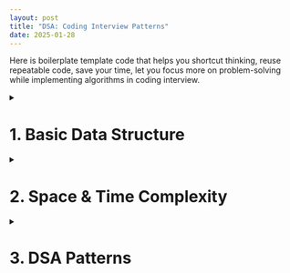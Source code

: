 ```yaml
---
layout: post
title: "DSA: Coding Interview Patterns"
date: 2025-01-28
---
```


Here is boilerplate template code that helps you shortcut thinking, reuse repeatable code, save your time, let you focus more on problem-solving while implementing algorithms in coding interview.

<!-- Highlight.js CSS -->
<link rel="stylesheet" href="https://cdnjs.cloudflare.com/ajax/libs/highlight.js/11.7.0/styles/default.min.css">

<!-- Highlight.js JavaScript -->
<script src="https://cdnjs.cloudflare.com/ajax/libs/highlight.js/11.7.0/highlight.min.js"></script>
<script>
  document.addEventListener('DOMContentLoaded', function() {
    hljs.highlightAll();
  });
</script>

<style>
    table {
        border-collapse: collapse;
        width: 100%;
        margin: 20px 0; 
    }

    th, td {
        border: 1px solid black;
        padding: 12px;
        text-align: left;
        vertical-align: middle;
    }

    th {
        font-weight: bold;
    }   
</style>



<details>
<summary><h1>1. Basic Data Structure</h1></summary>

<h2>1.1. Array</h2>

<details>
<summary>Code</summary>

<pre>
<code class="python">
nums = [0, 10, 20, 30, 40, 50]

# Loop with index and value
for i, num in enumerate(nums):
    print(i, num)
</code>
</pre>
</details>


<h2>1.2. Linked List</h2>

<details>
<summary>Code</summary>

<pre>
<code class="python">
from llist import sllist, dllist

# Create a singly linked list
singly_list = sllist()

# Add elements to the singly linked list
singly_list.append(1)
singly_list.append(2)
singly_list.append(3)

# Display the singly linked list
print("Singly Linked List:", singly_list)  # Output: sllist([1, 2, 3])

# Access elements
print("First element:", singly_list.first.value)  # Output: 1
print("Last element:", singly_list.last.value)   # Output: 3

# Remove an element
singly_list.remove(singly_list.first)  # Removes the first element
print("After removal:", singly_list)  # Output: sllist([2, 3])

# Create a doubly linked list
doubly_list = dllist()

# Add elements to the doubly linked list
doubly_list.append(1)
doubly_list.append(2)
doubly_list.append(3)

# Display the doubly linked list
print("Doubly Linked List:", doubly_list)  # Output: dllist([1, 2, 3])

# Insert at a specific position
doubly_list.insert(0, doubly_list.first)  # Insert 0 at the start
print("After insertion:", doubly_list)   # Output: dllist([0, 1, 2, 3])
</code>
</pre>
</details>


<h2>1.3. Stack</h2>

<details>
<summary>Code</summary>

<pre>
<code class="python">
# Declaring a stack using a list
stack = []

# Push operation (adding elements to the stack)
stack.append(10)
stack.append(20)
stack.append(30)

# Pop operation (removing the top element of the stack)
top_element = stack.pop()  # Removes and returns 30

# Checking the top element without removing it
top_element = stack[-1]  # 20

# Checking if the stack is empty
is_empty = len(stack) == 0
</code>
</pre>
</details>


<h2>1.4. Queue</h2>

<details>
<summary>Code</summary>

<pre>
<code class="python">
from queue import Queue

# Create a FIFO queue
q = Queue()

# Add elements to the queue
q.put(1)
q.put(2)
q.put(3)

# Remove elements from the queue
print(q.get())  # Output: 1
print(q.get())  # Output: 2

# Check if the queue is empty
print(q.empty())  # Output: False
</code>
</pre>
</details>


<h2>1.5. Priority Queue</h2>

<details>
<summary>Code</summary>

<pre>
<code class="python">
from queue import PriorityQueue

# Create a priority queue
q = PriorityQueue()

# Add elements with priorities (lower number = higher priority)
q.put((1, "Task A"))
q.put((3, "Task C"))
q.put((2, "Task B"))

# Remove elements based on priority
print(q.get())  # Output: (1, 'Task A')
print(q.get())  # Output: (2, 'Task B')
</code>
</pre>
</details>

<h2>1.6. Hash Map</h2>

<details>
<summary>Code</summary>

<pre>
<code class="python">
# Create a hash map
hash_map = {}

# Add key-value pairs
hash_map["name"] = "Alice"
hash_map["age"] = 25
hash_map["city"] = "New York"

# Access values by keys
print(hash_map["name"])  # Output: Alice

# Update a value
hash_map["age"] = 26

# Check if a key exists
print("city" in hash_map)  # Output: True

# Delete a key-value pair
del hash_map["city"]

# Iterate over keys and values
for key, value in hash_map.items():
    print(f"{key}: {value}") # Output: (Alice: 26)
</code>
</pre>
</details>


<h2>1.7. Set</h2>

<details>
<summary>Code</summary>

<pre>
<code class="python">
# Creating an empty set
my_set = set()

# Adding elements to the set
my_set.add(1)
my_set.add(2)
my_set.add(3)

# Adding 2 again (no effect)
my_set.add(2)

# Removing an element
my_set.remove(1)

# The set still contains only one instance of 2
print(my_set)  # Output: {2, 3}
</code>
</pre>
</details>

<h2>1.8. Infinity</h2>

<details>
<summary>Code</summary>

<pre>
<code class="python">
import math

positive_inf = math.inf
negative_inf = -math.inf
</code>
</pre>
</details>
</details>

<details>
<summary><h1>2. Space & Time Complexity</h1></summary>

<h2>Time Complexity</h2>

<table>
    <tr>
        <th>Runtime</th>
        <th>Usecase</th>
        <th>Constraint</th>
    </tr>
    <tr>
        <td>O(1)</td>
        <td>
          <ol>
              <li>Hashmap lookup</li>
              <li>Array access and update</li>
              <li>Push and pop from a stack/queue</li>
              <li>Finding and applying math formula</li>
          </ol>
        </td>
        <td><b>n > 10^9</b></td>
    </tr>
    <tr>
        <td>O(logN)</td>
        <td>
          <ol>
              <li>Binary Search</li>
              <li><b>Look up</b> in Tree Data Structure</li>
              <li><b>Look up</b> in Divide by N</li>
          </ol>
        </td>
        <td><b>n > 10^8</b></td>
    </tr>
    <tr>
       <td>O(N)</td>
        <td>
          <ol>
              <li>Scan array size N</li>
              <li>Two Pointers</li>
              <li>Stack/Queue Traversal</li>
              <li>Worst case of Tree/Graph</li>
          </ol>
        </td>
        <td><b>n <= 10^6</b></td>
    </tr>
    <tr>
        <td>O(Klog(N))</td>
        <td>
          <ol>
              <li>Heap (Top K)</li>
              <li>Binary search (Top K)</li>
          </ol>
        </td>
        <td><b>n <= 10^6</b></td>
    </tr>
    <tr>
      <td>O(Nlog(N))</td>
      <td>
        <ol>
            <li><b>Sorting</b></li>
            <li>Quick Sort</li>
            <li>Merge Sort (Divide and conquer)</li>
        </ol>
      </td>
      <td><b>n <= 10^6</b></td>
    </tr>
    <tr>
      <td>O(N^2)</td>
      <td>
        <ol>
            <li>Brute Force (Nested loops)</li>
        </ol>
      </td>
      <td><b>n <= 10^3</b></td>
    </tr>
    <tr>
    <td>O(2^N)</td>
    <td>
      <ol>
          <li>Combinatorial Problems: Subset</li>
          <li>Backtracking</li>
      </ol>
    </td>
    <td><b>n <= 20</b></td>
  </tr>
  <tr>
    <td>O(N!)</td>
    <td>
      <ol>
          <li>Generating & Permutation Problems</li>
      </ol>
    </td>
    <td><b>n <= 12</b></td>
  </tr>
</table>

<b>Notes:</b> In happy case, we write algorithms to pass the following constraints:

<ul>
  <li><b>Search: </b>O(logN)</li>
  <li><b>Sort: </b>O(Nlog(N))</li>
</ul>

<h2>Space Complexity</h2>

<ol>
  <li>DFS uses less memory than BFS.</li>
  <li>Adjacency list uses less memory than matrix.</li>
</ol>

</details>

<details>
<summary><h1>3. DSA Patterns</h1></summary>

<details>
<summary><h2>3.1. Tree</h2></summary>

When to use BFS or DFS ?

<br/>

BFS is better at:

<ul>
    <li>Finding nodes close/closest to the root</li>
</ul>

 
DFS is better at:

<ul>
    <li>Finding nodes far away from the root</li>
</ul>

<h3>BFS</h3>
<details>
<summary>Code</summary>

<pre>
<code class="python">
from collections import deque

class Node:
    def __init__(self, value):
        self.value = value
        self.children = []

def is_goal(node):
    # Define your goal condition here (e.g., find a specific value)
    return node.value == "goal2"

def FOUND(node):
    # Handle the case when the goal is found (e.g., return the node or its value)
    return f"Goal found: {node.value}"

def NOT_FOUND():
    # Handle the case when the goal is not found
    return "Goal not found in tree"

def bfs(root):
    queue = deque([root])
    while len(queue) > 0:
        node = queue.popleft()
        print(f"Visiting node: {node.value}")  
        # Debug/trace the visited nodes
        for child in node.children:
            if is_goal(child):
                return FOUND(child)
            queue.append(child)
    return NOT_FOUND()

# Create a tree for testing
root = Node("root") 
child1 = Node("child1")
child2 = Node("child2")
child3 = Node("goal")
child4 = Node("child4")

# Build the tree structure
root.children.extend([child1, child2])
child1.children.append(child3)
child2.children.append(child4)

# Test the BFS function
result = bfs(root)
print(result) 

# Output
Visiting node: root
Visiting node: child1
Visiting node: child2
Visiting node: goal
Visiting node: child4
Goal2 not found in tree
</code>
</pre>
</details>

<h3>DFS</h3>

<details>
<summary>Code</summary>

<pre>
<code class="python">
class Node:
    def __init__(self, value):
        self.val = value
        self.left = None
        self.right = None

# DFS function with traversal tracking
def dfs(root, target, path):
    if root is None:
        return None
    
    # Add the current node to the traversal path
    path.append(root.val)
    
    print(f"Node: {root.val}")
    
    # Check if the current node matches the target
    if root.val == target:
        print(f"Traversal path: {path}")
        return root

    # Search in the left subtree
    left = dfs(root.left, target, path)
    if left is not None:
        return left
    
    # Search in the right subtree
    right = dfs(root.right, target, path)
    if right is not None:
        return right
    
    # Backtrack: remove the node from the path if the target is not found in its subtree
    path.pop()
    return None

# Create a binary tree
root = Node(1)
root.left = Node(2)
root.right = Node(3)
root.left.left = Node(4)
root.left.right = Node(5)
root.right.left = Node(6)
root.right.right = Node(7)

# Test the modified DFS function
target = 5
path = []  # List to track the traversal path
result = dfs(root, target, path)

if result:
    print(f"Node with value {target} found: {result.val}")
else:
    print(f"Node with value {target} not found.")

# Output
Node: 1
Node: 2
Node: 4
Node: 5
Traversal path: [1, 2, 5]
Node with value 5 found: 5
</code>
</pre>
</details>

<br />
<b>Notes:</b>
A BFS or DFS function traverses all the nodes of a tree in scope function.

</details>

<details>
<summary><h2>3.2. Graph</h2></summary>

When to use BFS or DFS ?

<br/>

BFS is better at:

<ul>
    <li>Finding the <b>shortest distance</b> between two vertices</li>
    <li>Graph of unknown size</li>
</ul>


DFS is better at:

<ul>
    <li>Use less memory than BFS for wide graphs</li>
    <li>Finding nodes far away from the root</li>
</ul>

<h3>BFS (Graph)</h3>
<details>
<summary>Code</summary>

<pre>
<code class="python">
from collections import deque

# Example graph represented as an adjacency list
graph = {
    'A': ['B', 'C'],
    'B': ['A', 'D', 'E'],
    'C': ['A', 'F'],
    'D': ['B'],
    'E': ['B'],
    'F': ['C']
}

# Function to get neighbors of a node
def get_neighbors(node):
    return graph.get(node, [])

# BFS Implementation
def bfs(root):
    queue = deque([root])
    visited = set([root])

    while queue:
        node = queue.popleft()
        print(node, end=" ")  # Process the node (print in this case)

        for neighbor in get_neighbors(node):
            if neighbor not in visited:
                queue.append(neighbor)
                visited.add(neighbor)

# Run BFS starting from node 'A'
bfs('A')
</code>
</pre>

<b>Notes:</b> Because you loop all the graph nodes, so time complexity is O(N).
</details>

<h3>BFS (Matrix)</h3>
<details>
<summary>Code</summary>

<pre>
<code class="python">
from collections import deque

# Example grid
grid = [
    [1, 1, 0, 1, 1],
    [0, 1, 0, 1, 0],
    [1, 1, 1, 1, 1],
    [0, 1, 0, 0, 1],
    [1, 1, 1, 1, 1]
]

num_rows, num_cols = len(grid), len(grid[0])

# Function to get valid 4-directional neighbors
def get_neighbors(coord):
    row, col = coord
    delta_row = [-1, 0, 1, 0]
    delta_col = [0, 1, 0, -1]
    res = []
    for i in range(4):
        neighbor_row = row + delta_row[i]
        neighbor_col = col + delta_col[i]
        if 0 <= neighbor_row < num_rows and 0 <= neighbor_col < num_cols:
            res.append((neighbor_row, neighbor_col))
    return res

# BFS function to traverse the grid
def bfs(starting_node):
    queue = deque([starting_node])
    visited = set([starting_node])

    while queue:
        node = queue.popleft()
        row, col = node

        # Process the node (print its position)
        print(f"Visited: ({row}, {col})")

        for neighbor in get_neighbors(node):
            if neighbor in visited:
                continue
            
            # Do stuff with the node if required
            r, c = neighbor
            if grid[r][c] == 1:  # Only visit accessible cells (1s)
                queue.append(neighbor)
                visited.add(neighbor)

# Start BFS from (0,0)
bfs((0, 0))
</code>
</pre>

<b>Notes:</b> Because you loop all the items of the matrix, so time complexity is O(R x C).

</details>

<h3>BFS (Island - Connected Component)</h3>
<details>
<summary>Code</summary>

<pre>
<code class="python">
from collections import deque

# Example grid
grid = [
    [1, 1, 0, 1, 1],
    [0, 1, 0, 1, 0],
    [1, 1, 1, 1, 1],
    [0, 0, 0, 0, 0],
    [1, 1, 1, 1, 1]
]

num_rows, num_cols = len(grid), len(grid[0])

# Function to get valid 4-directional neighbors
def get_neighbors(coord):
    row, col = coord
    delta_row = [-1, 0, 1, 0]
    delta_col = [0, 1, 0, -1]
    res = []
    for i in range(4):
        neighbor_row = row + delta_row[i]
        neighbor_col = col + delta_col[i]
        if 0 <= neighbor_row < num_rows and 0 <= neighbor_col < num_cols:
            res.append((neighbor_row, neighbor_col))
    return res

# BFS function to traverse an island and mark it visited
def bfs(starting_node, visited):
    queue = deque([starting_node])
    visited.add(starting_node)

    while queue:
        node = queue.popleft()
        row, col = node

        for neighbor in get_neighbors(node):
            r, c = neighbor
            if neighbor not in visited and grid[r][c] == 1:  # Only visit land cells (1s)
                queue.append(neighbor)
                visited.add(neighbor)

# Function to count islands
def count_islands(grid):
    visited = set()
    island_count = 0

    for r in range(num_rows):
        for c in range(num_cols):
            if grid[r][c] == 1 and (r, c) not in visited:
                bfs((r, c), visited) # It break out when can not BFS anymore
                island_count += 1

    return island_count

# Run the island count function
num_islands = count_islands(grid)
print("Number of islands:", num_islands)

# Output: 
# Number of islands: 2
</code>
</pre>

<b>Notes:</b> Because you loop all the items of the matrix, so time complexity is O(R x C).

</details>

<h3>DFS (Graph)</h3>
<details>
<summary>Code</summary>

<pre>
<code class="python">
# Example graph represented as an adjacency list
graph = {
    'A': ['B', 'C'],
    'B': ['A', 'D', 'E'],
    'C': ['A', 'F'],
    'D': ['B'],
    'E': ['B'],
    'F': ['C']
}

# Function to get neighbors of a node
def get_neighbors(node):
    return graph.get(node, [])

# DFS function
def dfs(root, visited):
    print(root, end=" ")  # Process the node (print in this case)
    for neighbor in get_neighbors(root):
        if neighbor in visited:
            continue
        visited.add(neighbor)
        dfs(neighbor, visited)

# Run DFS starting from node 'A'
visited_nodes = set(['A'])  # Initialize visited set with the root node
dfs('A', visited_nodes)

# Output: A B D E C F
</code>
</pre>
</details>

<h3>DFS (Maze)</h3>
<details>
<summary>Code</summary>

<pre>
<code class="python">
from collections import deque

# Example maze grid (0 = wall, 1 = open path)
maze = [
    [1, 1, 0, 1, 1],
    [0, 1, 0, 1, 0],
    [1, 1, 1, 1, 1],
    [0, 1, 0, 0, 1],
    [1, 1, 1, 1, 1]
]

num_rows, num_cols = len(maze), len(maze[0])

# Start and end positions
start = (0, 0)  # S (Start)
end = (0, 4)    # E (Exit)

# Function to get valid 4-directional neighbors
def get_neighbors(coord):
    row, col = coord
    directions = [(-1, 0), (1, 0), (0, -1), (0, 1)]
    neighbors = []
    
    for dr, dc in directions:
        r, c = row + dr, col + dc
        if 0 <= r < num_rows and 0 <= c < num_cols and maze[r][c] == 1:
            neighbors.append((r, c))
    
    return neighbors

# DFS function to find a path from start to exit
def dfs(node, visited, path):
    if node == end:  # Reached the exit
        return True

    visited.add(node)
    path.append(node)

    for neighbor in get_neighbors(node):
        if neighbor not in visited:
            if dfs(neighbor, visited, path):  # Recursive call
                return True  # Stop DFS when exit is found

    # Backtrack if no valid path found
    path.pop()
    return False

# Run DFS to find a path
visited_nodes = set()
path = []

if dfs(start, visited_nodes, path):
    print("Path to exit:", path)
else:
    print("No path found!")

# Output: Path to exit: [(0, 0), (0, 1), (1, 1), (2, 1), (2, 0), (2, 2), (2, 3), (1, 3), (0, 3), (0, 4)]
</code>
</pre>
</details>
</details>

<h2>3.3. Array</h2>

<h2>3.4. Heap</h2>

<h2>3.5. Backtracking</h2>

</details>